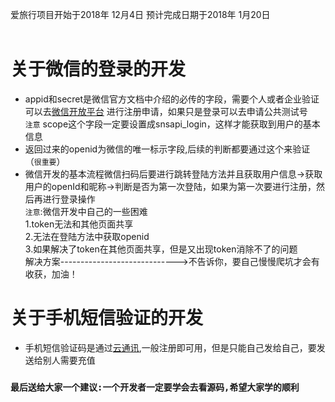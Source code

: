  爱旅行项目开始于2018年 12月4日 预计完成日期于2018年 1月20日 <br>
<br>
# 关于微信的登录的开发<br>
* appid和secret是微信官方文档中介绍的必传的字段，需要个人或者企业验证<br>
可以去[微信开放平台](https://open.weixin.qq.com "悬停显示") 进行注册申请，如果只是登录可以去申请公共测试号<br>
 `注意` scope这个字段一定要设置成snsapi_login，这样才能获取到用户的基本信息<br>
* 返回过来的openid为微信的唯一标示字段,后续的判断都要通过这个来验证（`很重要`）<br>
* 微信开发的基本流程微信扫码后要进行跳转登陆方法并且获取用户信息->获取用户的openId和昵称->判断是否为第一次登陆，如果为第一次要进行注册，然后再进行登录操作<br>
`注意`:微信开发中自己的一些困难<br> 1.token无法和其他页面共享<br>2.无法在登陆方法中获取openid<br>3.如果解决了token在其他页面共享，但是又出现token消除不了的问题<br>
解决方案----------------------------->不告诉你，要自己慢慢爬坑才会有收获，加油！
# 关于手机短信验证的开发<br>
* 手机短信验证码是通过[云通讯](https://www.yuntongxun.com "悬停显示"),一般注册即可用，但是只能自己发给自己，要发送给别人需要充值<br>
### `最后送给大家一个建议:一个开发者一定要学会去看源码,希望大家学的顺利`
